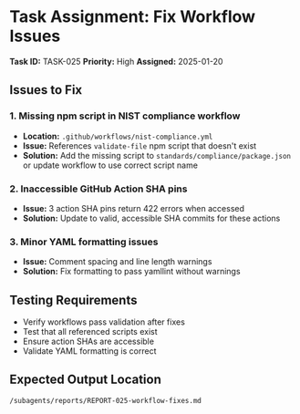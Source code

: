 # Task Assignment: Fix Workflow Issues

**Task ID:** TASK-025
**Priority:** High
**Assigned:** 2025-01-20

## Issues to Fix

### 1. Missing npm script in NIST compliance workflow
- **Location:** `.github/workflows/nist-compliance.yml`
- **Issue:** References `validate-file` npm script that doesn't exist
- **Solution:** Add the missing script to `standards/compliance/package.json` or update workflow to use correct script name

### 2. Inaccessible GitHub Action SHA pins
- **Issue:** 3 action SHA pins return 422 errors when accessed
- **Solution:** Update to valid, accessible SHA commits for these actions

### 3. Minor YAML formatting issues
- **Issue:** Comment spacing and line length warnings
- **Solution:** Fix formatting to pass yamllint without warnings

## Testing Requirements
- Verify workflows pass validation after fixes
- Test that all referenced scripts exist
- Ensure action SHAs are accessible
- Validate YAML formatting is correct

## Expected Output Location
`/subagents/reports/REPORT-025-workflow-fixes.md`